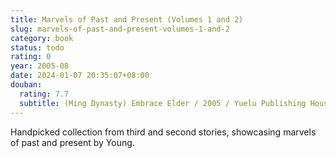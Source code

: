 ```yaml
---
title: Marvels of Past and Present (Volumes 1 and 2)
slug: marvels-of-past-and-present-volumes-1-and-2
category: book
status: todo
rating: 0
year: 2005-08
date: 2024-01-07 20:35:07+08:00
douban:
  rating: 7.7
  subtitle: (Ming Dynasty) Embrace Elder / 2005 / Yuelu Publishing House
---
```


Handpicked collection from third and second stories, showcasing marvels of past and present by Young.
